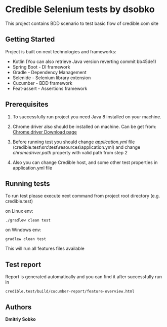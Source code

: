 # Credible Selenium tests by dsobko

This project contains BDD scenario to test basic flow of credible.com site

## Getting Started

Project is built on next technologies and frameworks:

* Kotlin (You can also retrieve Java version reverting commit bb45de1)
* Spring Boot - DI framework
* Gradle - Dependency Management
* Selenide - Selenium library extension
* Cucumber - BDD framework
* Feat-assert - Assertions framework

## Prerequisites

1. To successfully run project you need Java 8 installed on your machine.
2. Chrome driver also should be installed on machine. Can be get from: [Chrome driver Download page](https://sites.google.com/a/chromium.org/chromedriver/downloads)

3. Before running test you should change *application.yml* file (credible.test\src\test\resources\application.yml) and change *chromedriver.path* property with valid path from step 2
4. Also you can change Credible host, and some other test properties in application.yml file

## Running tests

To run test please execute next command from project root directory (e.g. credible.test)

on Linux env:

```
./gradlew clean test
```

on Windows env:

```
gradlew clean test
```

This will run all features files available

## Test report

Report is generated automatically and you can find it after successfully run in

```
credible.test/build/cucumber-report/feature-overview.html
```

## Authors

**Dmitriy Sobko**